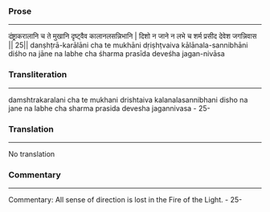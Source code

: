 ### Prose 
 --- 
दंष्ट्राकरालानि च ते मुखानि
दृष्ट्वैव कालानलसन्निभानि |
दिशो न जाने न लभे च शर्म
प्रसीद देवेश जगन्निवास || 25||
danṣhṭrā-karālāni cha te mukhāni
dṛiṣhṭvaiva kālānala-sannibhāni
diśho na jāne na labhe cha śharma
prasīda deveśha jagan-nivāsa

### Transliteration 
 --- 
damshtrakaralani cha te mukhani drishtaiva kalanalasannibhani disho na jane na labhe cha sharma prasida devesha jagannivasa - 25-

### Translation 
 --- 
No translation

### Commentary 
 --- 
Commentary: All sense of direction is lost in the Fire of the Light. - 25-